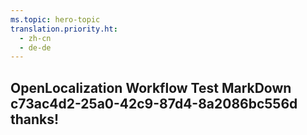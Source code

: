 ```yaml
---
ms.topic: hero-topic
translation.priority.ht: 
  - zh-cn
  - de-de
---
```

## OpenLocalization Workflow Test MarkDown c73ac4d2-25a0-42c9-87d4-8a2086bc556d thanks!
